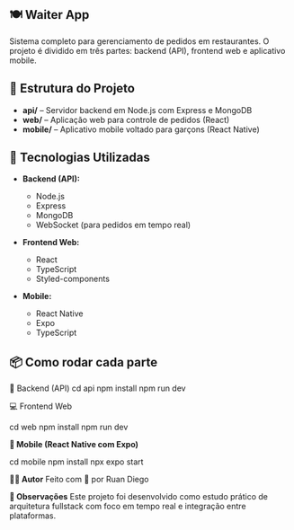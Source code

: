 ## 🍽️ Waiter App

Sistema completo para gerenciamento de pedidos em restaurantes. O projeto é dividido em três partes: backend (API), frontend web e aplicativo mobile.



## 📁 Estrutura do Projeto

- **api/** – Servidor backend em Node.js com Express e MongoDB
- **web/** – Aplicação web para controle de pedidos (React)
- **mobile/** – Aplicativo mobile voltado para garçons (React Native)



## 🚀 Tecnologias Utilizadas

- **Backend (API):**
  - Node.js
  - Express
  - MongoDB
  - WebSocket (para pedidos em tempo real)

- **Frontend Web:**
  - React
  - TypeScript
  - Styled-components

- **Mobile:**
  - React Native
  - Expo
  - TypeScript
 
 ## 📦 Como rodar cada parte

🔧 Backend (API)
cd api
npm install
npm run dev


💻 Frontend Web

cd web
npm install
npm run dev

**📱 Mobile (React Native com Expo)**

cd mobile
npm install
npx expo start

**👨‍💻 Autor**
Feito com 💙 por Ruan Diego


**📌 Observações**
Este projeto foi desenvolvido como estudo prático de arquitetura fullstack com foco em tempo real e integração entre plataformas.
